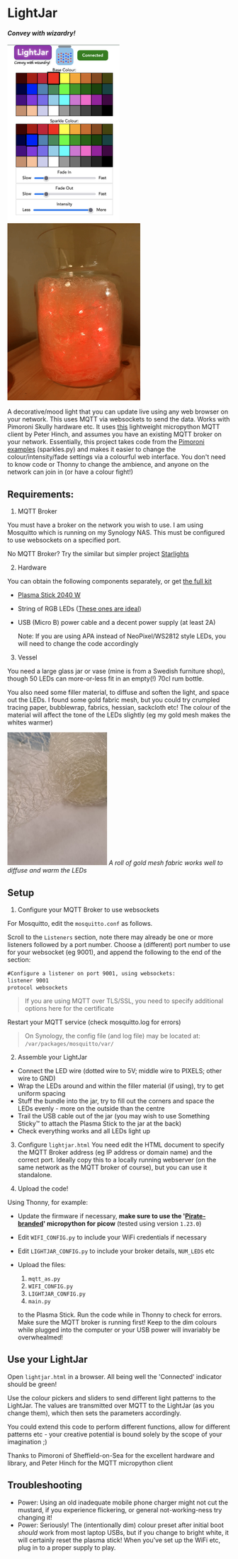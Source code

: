 # LightJar
#### <i>Convey with wizardry!</i>

<img src="lightjarhtml.png" height="400px"><img src="redblue.gif" height="400px">

A decorative/mood light that you can update live using any web browser on your network. This uses MQTT via websockets to send the data. Works with Pimoroni Skully hardware etc. It uses [this](https://github.com/digitalurban/MQTT-Plasma-Stick-2040W/blob/main/mqtt_as.py) lightweight micropython MQTT client by Peter Hinch, and assumes you have an existing MQTT broker on your network. Essentially, this project takes code from the [Pimoroni examples](https://github.com/pimoroni/pimoroni-pico/tree/main/micropython/examples/plasma_stick) (sparkles.py) and makes it easier to change the colour/intensity/fade settings via a colourful web interface. You don't need to know code or Thonny to change the ambience, and anyone on the network can join in (or have a colour fight!)

## Requirements:
1) MQTT Broker

You must have a broker on the network you wish to use. I am using Mosquitto which is running on my Synology NAS. This must be configured to use websockets on a specified port.

No MQTT Broker? Try the similar but simpler project [Starlights](https://github.com/mattura/starlights)

2) Hardware

You can obtain the following components separately, or get [the full kit](https://shop.pimoroni.com/products/wireless-plasma-kit)

- [Plasma Stick 2040 W](https://shop.pimoroni.com/products/plasma-stick-2040-w)
- String of RGB LEDs ([These ones are ideal](https://shop.pimoroni.com/products/5m-flexible-rgb-led-wire-50-rgb-leds-aka-neopixel-ws2812-sk6812))
- USB (Micro B) power cable and a decent power supply (at least 2A)

  Note: If you are using APA instead of NeoPixel/WS2812 style LEDs, you will need to change the code accordingly

3) Vessel

You need a large glass jar or vase (mine is from a Swedish furniture shop), though 50 LEDs can more-or-less fit in an empty(!) 70cl rum bottle.

You also need some filler material, to diffuse and soften the light, and space out the LEDs. I found some gold fabric mesh, but you could try crumpled tracing paper, bubblewrap, fabrics, hessian, sackcloth etc! The colour of the material will affect the tone of the LEDs slightly (eg my gold mesh makes the whites warmer)

<img src="gold_mesh.jpg" height="300px">
<em>A roll of gold mesh fabric works well to diffuse and warm the LEDs</em>

## Setup

1) Configure your MQTT Broker to use websockets

For Mosquitto, edit the ```mosquitto.conf``` as follows.

Scroll to the ```Listeners``` section, note there may already be one or more listeners followed by a port number. Choose a (different) port number to use for your websocket (eg 9001), and append the following to the end of the section:
```
#Configure a listener on port 9001, using websockets:
listener 9001
protocol websockets
```
> If you are using MQTT over TLS/SSL, you need to specify additional options here for the certificate

Restart your MQTT service (check mosquitto.log for errors)
>On Synology, the config file (and log file) may be located at:
```/var/packages/mosquitto/var/```

2) Assemble your LightJar
- Connect the LED wire (dotted wire to 5V; middle wire to PIXELS; other wire to GND)
- Wrap the LEDs around and within the filler material (if using), try to get uniform spacing
- Stuff the bundle into the jar, try to fill out the corners and space the LEDs evenly - more on the outside than the centre
- Trail the USB cable out of the jar (you may wish to use Something Sticky™ to attach the Plasma Stick to the jar at the back)
- Check everything works and all LEDs light up

3) Configure ```lightjar.html```
You need edit the HTML document to specify the MQTT Broker address (eg IP address or domain name) and the correct port. Ideally copy this to a locally running webserver (on the same network as the MQTT broker of course), but you can use it standalone.

4) Upload the code!
   
Using Thonny, for example:
- Update the firmware if necessary, **make sure to use the '[Pirate-branded](https://github.com/pimoroni/pimoroni-pico/releases)' micropython for picow** (tested using version ```1.23.0```)
- Edit ```WIFI_CONFIG.py``` to include your WiFi credentials if necessary
- Edit ```LIGHTJAR_CONFIG.py``` to include your broker details, ```NUM_LEDS``` etc
- Upload the files:
   1) ```mqtt_as.py```
   2) ```WIFI_CONFIG.py```
   3) ```LIGHTJAR_CONFIG.py```
   4) ```main.py``` 

   to the Plasma Stick. Run the code while in Thonny to check for errors. Make sure the MQTT broker is running first! Keep to the dim colours while plugged into the computer or your USB power will invariably be overwhealmed!

## Use your LightJar

Open ```lightjar.html``` in a browser. All being well the 'Connected' indicator should be green!

Use the colour pickers and sliders to send different light patterns to the LightJar. The values are transmitted over MQTT to the LightJar (as you change them), which then sets the parameters accordingly.

You could extend this code to perform different functions, allow for different patterns etc - your creative potential is bound solely by the scope of your imagination ;)

Thanks to Pimoroni of Sheffield-on-Sea for the excellent hardware and library, and Peter Hinch for the MQTT micropython client

## Troubleshooting

- Power: Using an old inadequate mobile phone charger might not cut the mustard, if you experience flickering, or general not-working-ness try changing it!
- Power: Seriously! The (intentionally dim) colour preset after initial boot *should* work from most laptop USBs, but if you change to bright white, it will certainly reset the plasma stick! When you've set up the WiFi etc, plug in to a proper supply to play.
